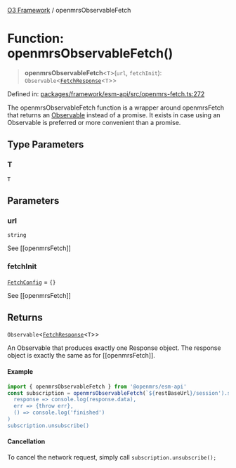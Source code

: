 [O3 Framework](../API.md) / openmrsObservableFetch

# Function: openmrsObservableFetch()

> **openmrsObservableFetch**\<`T`\>(`url`, `fetchInit`): `Observable`\<[`FetchResponse`](../interfaces/FetchResponse.md)\<`T`\>\>

Defined in: [packages/framework/esm-api/src/openmrs-fetch.ts:272](https://github.com/UjjawalPrabhat/openmrs-esm-core/blob/main/packages/framework/esm-api/src/openmrs-fetch.ts#L272)

The openmrsObservableFetch function is a wrapper around openmrsFetch
that returns an [Observable](https://rxjs-dev.firebaseapp.com/guide/observable)
instead of a promise. It exists in case using an Observable is
preferred or more convenient than a promise.

## Type Parameters

### T

`T`

## Parameters

### url

`string`

See [[openmrsFetch]]

### fetchInit

[`FetchConfig`](../interfaces/FetchConfig.md) = `{}`

See [[openmrsFetch]]

## Returns

`Observable`\<[`FetchResponse`](../interfaces/FetchResponse.md)\<`T`\>\>

An Observable that produces exactly one Response object.
The response object is exactly the same as for [[openmrsFetch]].

#### Example

```js
import { openmrsObservableFetch } from '@openmrs/esm-api'
const subscription = openmrsObservableFetch(`${restBaseUrl}/session').subscribe(
  response => console.log(response.data),
  err => {throw err},
  () => console.log('finished')
)
subscription.unsubscribe()
```

#### Cancellation

To cancel the network request, simply call `subscription.unsubscribe();`
